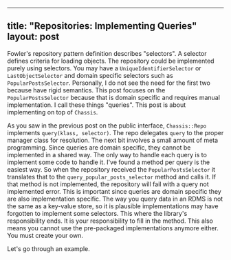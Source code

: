 ---
title: "Repositories: Implementing Queries"
layout: post
--

Fowler's repository pattern definition describes "selectors". A
selector defines criteria for loading objects. The repository could be
implemented purely using selectors. You may have a
`UniqueIdentifierSelector` or `LastObjectSelector` and domain specific
selectors such as `PopularPostsSelector`. Personally, I do not see the
need for the first two because have rigid semantics. This post focuses
on the `PopularPostsSelector` because that is domain specific and
requires manual implementation. I call these things "queries". This
post is about implementing on top of `Chassis`.

As you saw in the previous post on the public interface,
`Chassis::Repo` implements `query(klass, selector)`. The repo
delegates `query` to the proper manager class for resolution. The next
bit involves a small amount of meta programming. Since queries are
domain specific, they cannot be implemented in a shared way. The only
way to handle each query is to implement some code to handle it. I've
found a method per query is the easiest way. So when the repository
received the `PopularPostsSelector` it translates that to the
`query_popular_posts_selector` method and calls it. If that method is
not implemented, the repository will fail with a query not implemented
error. This is important since queries are domain specific they are
also implementation specific. The way you query data in an RDMS is not
the same as a key-value store, so it is plausible implementations may
have forgotten to implement some selectors. This where the library's
responsibility ends. It is your responsibility to fill in the method.
This also means you cannot use the pre-packaged implementations
anymore either. You must create your own.

Let's go through an example.
